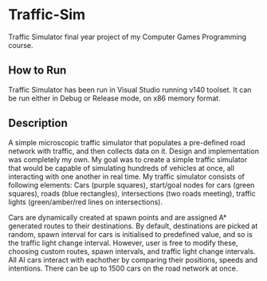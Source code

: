# Traffic-Sim
Traffic Simulator final year project of my Computer Games Programming course.

<h2>How to Run</h2>
Traffic Simulator has been run in Visual Studio running v140 toolset. It can be run either in Debug or Release mode, on x86 memory format.

<h2>Description</h2>
A simple microscopic traffic simulator that populates a pre-defined road network with traffic, and then collects data on it. 
Design and implementation was completely my own. My goal was to create a simple traffic simulator that would be capable of simulating 
hundreds of vehicles at once, all interacting with one another in real time.
My traffic simulator consists of following elements: Cars (purple squares), start/goal nodes for cars (green squares), roads (blue rectangles), intersections (two roads meeting), traffic lights (green/amber/red lines on intersections).

Cars are dynamically created at spawn points and are assigned A* generated routes to their destinations. 
By default, destinations are picked at random, spawn interval for cars is initialised to predefined value, and so is the traffic light 
change interval. However, user is free to modify these, choosing custom routes, spawn intervals, and traffic light change intervals. 
All AI cars interact with eachother by comparing their positions, speeds and intentions. 
There can be up to 1500 cars on the road network at once.


